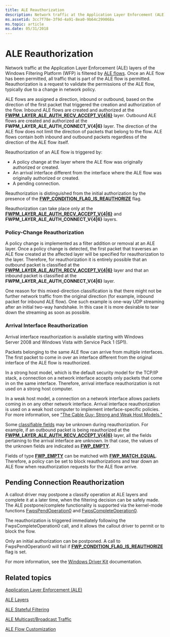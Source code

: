 ```yaml
---
title: ALE Reauthorization
description: Network traffic at the Application Layer Enforcement (ALE) layers of the Windows Filtering Platform (WFP) is filtered by ALE flows.
ms.assetid: 3cc7f78e-3f9d-4a91-8ea0-9b64c299068a
ms.topic: article
ms.date: 05/31/2018
---
```


# ALE Reauthorization

Network traffic at the Application Layer Enforcement (ALE) layers of the Windows Filtering Platform (WFP) is filtered by [ALE flows](ale-stateful-filtering.md). Once an ALE flow has been permitted, all traffic that is part of the ALE flow is permitted. Reauthorization is a request to validate the permissions of the ALE flow, typically due to a change in network policy.

ALE flows are assigned a direction, inbound or outbound, based on the direction of the first packet that triggered the creation and authorization of the flow. Inbound ALE flows are created and authorized at the [**FWPM\_LAYER\_ALE\_AUTH\_RECV\_ACCEPT\_V{4\|6}**](management-filtering-layer-identifiers-.md) layer. Outbound ALE flows are created and authorized at the **FWPM\_LAYER\_ALE\_AUTH\_CONNECT\_V{4\|6}** layer. The direction of the ALE flow does not limit the direction of packets that belong to the flow. ALE flows contain both inbound and outbound packets regardless of the direction of the ALE flow itself.

Reauthorization of an ALE flow is triggered by:

-   A policy change at the layer where the ALE flow was originally authorized or created.
-   An arrival interface different from the interface where the ALE flow was originally authorized or created.
-   A pending connection.

Reauthorization is distinguished from the initial authorization by the presence of the [**FWP\_CONDITION\_FLAG\_IS\_REAUTHORIZE**](filtering-condition-flags-.md) flag.

Reauthorization can take place only at the [**FWPM\_LAYER\_ALE\_AUTH\_RECV\_ACCEPT\_V{4\|6}**](management-filtering-layer-identifiers-.md) and **FWPM\_LAYER\_ALE\_AUTH\_CONNECT\_V{4\|6}** layers.

### Policy-Change Reauthorization

A policy change is implemented as a filter addition or removal at an ALE layer. Once a policy change is detected, the first packet that traverses an ALE flow created at the affected layer will be specified for reauthorization to the layer. Therefore, for reauthorization it is entirely possible that an outbound packet is classified at the [**FWPM\_LAYER\_ALE\_AUTH\_RECV\_ACCEPT\_V{4\|6}**](management-filtering-layer-identifiers-.md) layer and that an inbound packet is classified at the **FWPM\_LAYER\_ALE\_AUTH\_CONNECT\_V{4\|6}** layer.

One reason for this mixed-direction classification is that there might not be further network traffic from the original direction (for example, inbound packet for inbound ALE flow). One such example is one-way UDP streaming after an initial two-way handshake. In this case it is more desirable to tear down the streaming as soon as possible.

### Arrival Interface Reauthorization

Arrival interface reauthorization is available starting with Windows Server 2008 and Windows Vista with Service Pack 1 (SP1).

Packets belonging to the same ALE flow can arrive from multiple interfaces. The first packet to come in over an interface different from the original interface of the ALE flow is reauthorized.

In a strong host model, which is the default security model for the TCP/IP stack, a connection on a network interface accepts only packets that come in on the same interface. Therefore, arrival interface reauthorization is not used on a strong host computer.

In a weak host model, a connection on a network interface allows packets coming in on any other network interface. Arrival interface reauthorization is used on a weak host computer to implement interface-specific policies. For more information, see ["The Cable Guy: Strong and Weak Host Models."](https://technet.microsoft.com/magazine/2007.09.cableguy.aspx)

Some [classifiable fields](filtering-conditions.md) may be unknown during reauthorization. For example, if an outbound packet is being reauthorized at the [**FWPM\_LAYER\_ALE\_AUTH\_RECV\_ACCEPT\_V{4\|6}**](management-filtering-layer-identifiers-.md) layer, all the fields pertaining to the arrival interface are unknown. In that case, the values of the unknown fields are indicated as [**FWP\_EMPTY**](/windows/desktop/api/Fwptypes/ne-fwptypes-fwp_data_type_).

Fields of type [**FWP\_EMPTY**](/windows/desktop/api/Fwptypes/ne-fwptypes-fwp_data_type_) can be matched with [**FWP\_MATCH\_EQUAL**](/windows/desktop/api/Fwptypes/ne-fwptypes-fwp_match_type_). Therefore, a policy can be set to block reauthorizations and tear down an ALE flow when reauthorization requests for the ALE flow arrive.

## Pending Connection Reauthorization

A callout driver may postpone a classify operation at ALE layers and complete it at a later time, when the filtering decision can be safely made. The ALE postpone/complete functionality is supported via the kernel-mode functions [FwpsPendOperation0](https://msdn.microsoft.com/library/ff551199.aspx) and [FwpsCompleteOperation0](https://msdn.microsoft.com/library/ff551152.aspx).

The reauthorization is triggered immediately following the FwpsCompleteOperation0 call, and it allows the callout driver to permit or to block the flow.

Only an initial authorization can be postponed. A call to FwpsPendOperation0 will fail if [**FWP\_CONDITION\_FLAG\_IS\_REAUTHORIZE**](filtering-condition-flags-.md) flag is set.

For more information, see the [Windows Driver Kit](https://msdn.microsoft.com/library/ff571067.aspx) documentation.

## Related topics

<dl> <dt>

[Application Layer Enforcement (ALE)](application-layer-enforcement--ale-.md)
</dt> <dt>

[ALE Layers](ale-layers.md)
</dt> <dt>

[ALE Stateful Filtering](ale-stateful-filtering.md)
</dt> <dt>

[ALE Multicast/Broadcast Traffic](ale-multicast-broadcast-traffic.md)
</dt> <dt>

[ALE Flow Customization](ale-flow-customization.md)
</dt> </dl>

 

 




